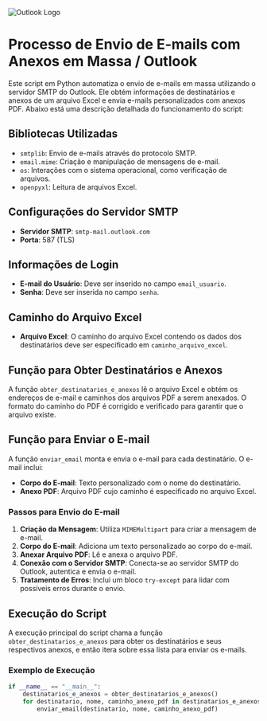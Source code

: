![Outlook Logo](https://outlookiniciarsesion01.weebly.com/uploads/9/8/5/4/98549006/outlook_orig.jpg)

# Processo de Envio de E-mails com Anexos em Massa / Outlook

Este script em Python automatiza o envio de e-mails em massa utilizando o servidor SMTP do Outlook. Ele obtém informações de destinatários e anexos de um arquivo Excel e envia e-mails personalizados com anexos PDF. Abaixo está uma descrição detalhada do funcionamento do script:

## Bibliotecas Utilizadas

- `smtplib`: Envio de e-mails através do protocolo SMTP.
- `email.mime`: Criação e manipulação de mensagens de e-mail.
- `os`: Interações com o sistema operacional, como verificação de arquivos.
- `openpyxl`: Leitura de arquivos Excel.

## Configurações do Servidor SMTP

- **Servidor SMTP**: `smtp-mail.outlook.com`
- **Porta**: 587 (TLS)

## Informações de Login

- **E-mail do Usuário**: Deve ser inserido no campo `email_usuario`.
- **Senha**: Deve ser inserida no campo `senha`.

## Caminho do Arquivo Excel

- **Arquivo Excel**: O caminho do arquivo Excel contendo os dados dos destinatários deve ser especificado em `caminho_arquivo_excel`.

## Função para Obter Destinatários e Anexos

A função `obter_destinatarios_e_anexos` lê o arquivo Excel e obtém os endereços de e-mail e caminhos dos arquivos PDF a serem anexados. O formato do caminho do PDF é corrigido e verificado para garantir que o arquivo existe.

## Função para Enviar o E-mail

A função `enviar_email` monta e envia o e-mail para cada destinatário. O e-mail inclui:

- **Corpo do E-mail**: Texto personalizado com o nome do destinatário.
- **Anexo PDF**: Arquivo PDF cujo caminho é especificado no arquivo Excel.

### Passos para Envio do E-mail

1. **Criação da Mensagem**: Utiliza `MIMEMultipart` para criar a mensagem de e-mail.
2. **Corpo do E-mail**: Adiciona um texto personalizado ao corpo do e-mail.
3. **Anexar Arquivo PDF**: Lê e anexa o arquivo PDF.
4. **Conexão com o Servidor SMTP**: Conecta-se ao servidor SMTP do Outlook, autentica e envia o e-mail.
5. **Tratamento de Erros**: Inclui um bloco `try-except` para lidar com possíveis erros durante o envio.

## Execução do Script

A execução principal do script chama a função `obter_destinatarios_e_anexos` para obter os destinatários e seus respectivos anexos, e então itera sobre essa lista para enviar os e-mails.

### Exemplo de Execução

```python
if __name__ == "__main__":
    destinatarios_e_anexos = obter_destinatarios_e_anexos()
    for destinatario, nome, caminho_anexo_pdf in destinatarios_e_anexos:
        enviar_email(destinatario, nome, caminho_anexo_pdf)

